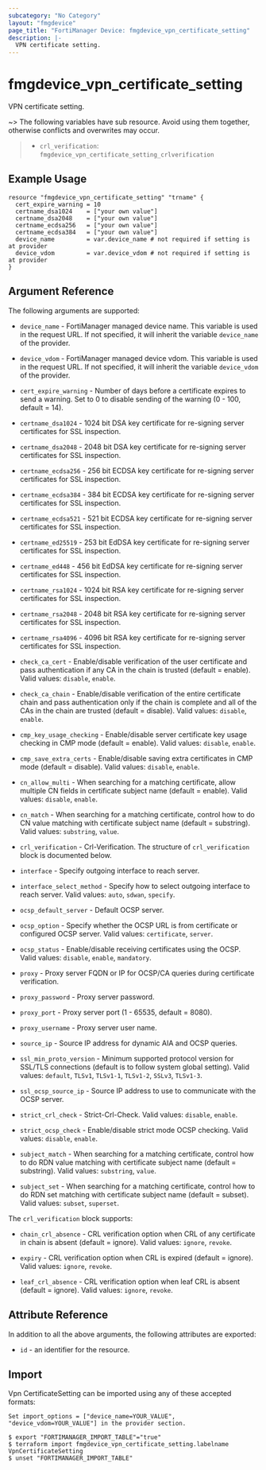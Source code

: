 ```yaml
---
subcategory: "No Category"
layout: "fmgdevice"
page_title: "FortiManager Device: fmgdevice_vpn_certificate_setting"
description: |-
  VPN certificate setting.
---
```


# fmgdevice_vpn_certificate_setting
VPN certificate setting.

~> The following variables have sub resource. Avoid using them together, otherwise conflicts and overwrites may occur.
>- `crl_verification`: `fmgdevice_vpn_certificate_setting_crlverification`



## Example Usage

```hcl
resource "fmgdevice_vpn_certificate_setting" "trname" {
  cert_expire_warning = 10
  certname_dsa1024    = ["your own value"]
  certname_dsa2048    = ["your own value"]
  certname_ecdsa256   = ["your own value"]
  certname_ecdsa384   = ["your own value"]
  device_name         = var.device_name # not required if setting is at provider
  device_vdom         = var.device_vdom # not required if setting is at provider
}
```

## Argument Reference


The following arguments are supported:

* `device_name` - FortiManager managed device name. This variable is used in the request URL. If not specified, it will inherit the variable `device_name` of the provider.
* `device_vdom` - FortiManager managed device vdom. This variable is used in the request URL. If not specified, it will inherit the variable `device_vdom` of the provider.

* `cert_expire_warning` - Number of days before a certificate expires to send a warning. Set to 0 to disable sending of the warning (0 - 100, default = 14).
* `certname_dsa1024` - 1024 bit DSA key certificate for re-signing server certificates for SSL inspection.
* `certname_dsa2048` - 2048 bit DSA key certificate for re-signing server certificates for SSL inspection.
* `certname_ecdsa256` - 256 bit ECDSA key certificate for re-signing server certificates for SSL inspection.
* `certname_ecdsa384` - 384 bit ECDSA key certificate for re-signing server certificates for SSL inspection.
* `certname_ecdsa521` - 521 bit ECDSA key certificate for re-signing server certificates for SSL inspection.
* `certname_ed25519` - 253 bit EdDSA key certificate for re-signing server certificates for SSL inspection.
* `certname_ed448` - 456 bit EdDSA key certificate for re-signing server certificates for SSL inspection.
* `certname_rsa1024` - 1024 bit RSA key certificate for re-signing server certificates for SSL inspection.
* `certname_rsa2048` - 2048 bit RSA key certificate for re-signing server certificates for SSL inspection.
* `certname_rsa4096` - 4096 bit RSA key certificate for re-signing server certificates for SSL inspection.
* `check_ca_cert` - Enable/disable verification of the user certificate and pass authentication if any CA in the chain is trusted (default = enable). Valid values: `disable`, `enable`.

* `check_ca_chain` - Enable/disable verification of the entire certificate chain and pass authentication only if the chain is complete and all of the CAs in the chain are trusted (default = disable). Valid values: `disable`, `enable`.

* `cmp_key_usage_checking` - Enable/disable server certificate key usage checking in CMP mode (default = enable). Valid values: `disable`, `enable`.

* `cmp_save_extra_certs` - Enable/disable saving extra certificates in CMP mode (default = disable). Valid values: `disable`, `enable`.

* `cn_allow_multi` - When searching for a matching certificate, allow multiple CN fields in certificate subject name (default = enable). Valid values: `disable`, `enable`.

* `cn_match` - When searching for a matching certificate, control how to do CN value matching with certificate subject name (default = substring). Valid values: `substring`, `value`.

* `crl_verification` - Crl-Verification. The structure of `crl_verification` block is documented below.
* `interface` - Specify outgoing interface to reach server.
* `interface_select_method` - Specify how to select outgoing interface to reach server. Valid values: `auto`, `sdwan`, `specify`.

* `ocsp_default_server` - Default OCSP server.
* `ocsp_option` - Specify whether the OCSP URL is from certificate or configured OCSP server. Valid values: `certificate`, `server`.

* `ocsp_status` - Enable/disable receiving certificates using the OCSP. Valid values: `disable`, `enable`, `mandatory`.

* `proxy` - Proxy server FQDN or IP for OCSP/CA queries during certificate verification.
* `proxy_password` - Proxy server password.
* `proxy_port` - Proxy server port (1 - 65535, default = 8080).
* `proxy_username` - Proxy server user name.
* `source_ip` - Source IP address for dynamic AIA and OCSP queries.
* `ssl_min_proto_version` - Minimum supported protocol version for SSL/TLS connections (default is to follow system global setting). Valid values: `default`, `TLSv1`, `TLSv1-1`, `TLSv1-2`, `SSLv3`, `TLSv1-3`.

* `ssl_ocsp_source_ip` - Source IP address to use to communicate with the OCSP server.
* `strict_crl_check` - Strict-Crl-Check. Valid values: `disable`, `enable`.

* `strict_ocsp_check` - Enable/disable strict mode OCSP checking. Valid values: `disable`, `enable`.

* `subject_match` - When searching for a matching certificate, control how to do RDN value matching with certificate subject name (default = substring). Valid values: `substring`, `value`.

* `subject_set` - When searching for a matching certificate, control how to do RDN set matching with certificate subject name (default = subset). Valid values: `subset`, `superset`.


The `crl_verification` block supports:

* `chain_crl_absence` - CRL verification option when CRL of any certificate in chain is absent (default = ignore). Valid values: `ignore`, `revoke`.

* `expiry` - CRL verification option when CRL is expired (default = ignore). Valid values: `ignore`, `revoke`.

* `leaf_crl_absence` - CRL verification option when leaf CRL is absent (default = ignore). Valid values: `ignore`, `revoke`.



## Attribute Reference

In addition to all the above arguments, the following attributes are exported:
* `id` - an identifier for the resource.

## Import

Vpn CertificateSetting can be imported using any of these accepted formats:
```
Set import_options = ["device_name=YOUR_VALUE", "device_vdom=YOUR_VALUE"] in the provider section.

$ export "FORTIMANAGER_IMPORT_TABLE"="true"
$ terraform import fmgdevice_vpn_certificate_setting.labelname VpnCertificateSetting
$ unset "FORTIMANAGER_IMPORT_TABLE"
```

